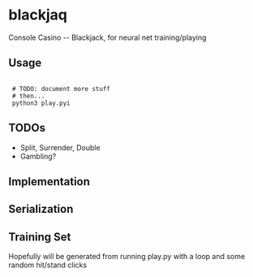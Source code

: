 # blackjaq
Console Casino -- Blackjack, for neural net training/playing

Usage
-----

```
 
 # TODO: document more stuff
 # then...
 python3 play.pyi
```

TODOs
-----

* Split, Surrender, Double
* Gambling?


Implementation
-----

Serialization
-----

Training Set
-----
Hopefully will be generated from running play.py with a loop and some random hit/stand clicks 

